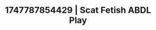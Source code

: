 ---
categories:
- Self-pleasure
- Mindful sex
- E-girl erotica
- Bare skin
- Eclectic erotica
image: /assets/images/1747787854429.jpg
layout: post
seo:
  description: Featured content with premium Scat Fetish, ABDL Play. HD images available.
  keywords: Scat Fetish, ABDL Play
  og_image: /assets/images/1747787854429.jpg
  schema_type: VisualArtwork
tags:
- ABDL Play
- Scat Fetish
- '#1747787854429'
title: 1747787854429 | Scat Fetish ABDL Play
---